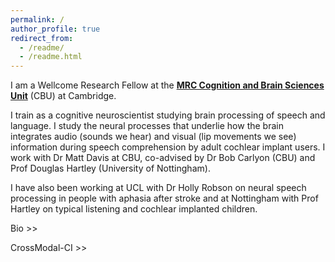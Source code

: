 ```yaml
---
permalink: /
author_profile: true
redirect_from: 
  - /readme/
  - /readme.html
---
```


I am a Wellcome Research Fellow at the <strong><a href="https://www.mrc-cbu.cam.ac.uk/">MRC Cognition and Brain Sciences Unit</a></strong> (CBU) at Cambridge.

I train as a cognitive neuroscientist studying brain processing of speech and language. I study the neural processes that underlie how the brain integrates audio (sounds we hear) and visual (lip movements we see) information during speech comprehension by adult cochlear implant users. I work with Dr Matt Davis at CBU, co-advised by Dr Bob Carlyon (CBU) and Prof Douglas Hartley (University of Nottingham). 

I have also been working at UCL with Dr Holly Robson on neural speech processing in people with aphasia after stroke and at Nottingham with Prof Hartley on typical listening and cochlear implanted children.

Bio >>

CrossModal-CI >>

